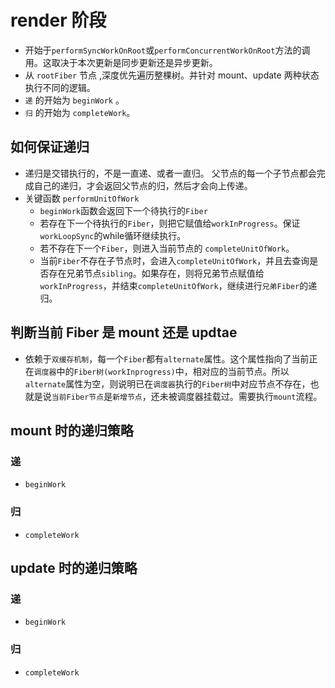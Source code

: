 # render 阶段

- 开始于`performSyncWorkOnRoot`或`performConcurrentWorkOnRoot`方法的调用。这取决于本次更新是同步更新还是异步更新。
- 从 `rootFiber` 节点 ,深度优先遍历整棵树。并针对 mount、update 两种状态执行不同的逻辑。
- `递` 的开始为 `beginWork` 。
- `归` 的开始为 `completeWork`。

## 如何保证递归
- 递归是交错执行的，不是一直递、或者一直归。 父节点的每一个子节点都会完成自己的递归，才会返回父节点的归，然后才会向上传递。
- 关键函数 `performUnitOfWork`
    - `beginWork`函数会返回下一个待执行的`Fiber`
    - 若存在下一个待执行的`Fiber`，则把它赋值给`workInProgress`。保证`workLoopSync`的while循环继续执行。
    - 若不存在下一个`Fiber`，则进入当前节点的 `completeUnitOfWork`。
    - 当前`Fiber`不存在子节点时，会进入`completeUnitOfWork`，并且去查询是否存在兄弟节点`sibling`。如果存在，则将兄弟节点赋值给`workInProgress`，并结束`completeUnitOfWork`，继续进行`兄弟Fiber`的递归。

## 判断当前 Fiber 是 mount 还是 updtae

- 依赖于`双缓存机制`，每一个`Fiber`都有`alternate`属性。这个属性指向了当前正在`调度器`中的`Fiber树(workInprogress)`中，相对应的当前节点。所以`alternate`属性为空，则说明已在`调度器`执行的`Fiber树`中对应节点不存在，也就是说`当前Fiber节点`是`新增节点`，还未被调度器挂载过。需要执行`mount`流程。


## mount 时的递归策略

### 递 
- `beginWork` 

### 归 
- `completeWork` 


## update 时的递归策略

### 递 
- `beginWork` 

### 归 
- `completeWork` 
